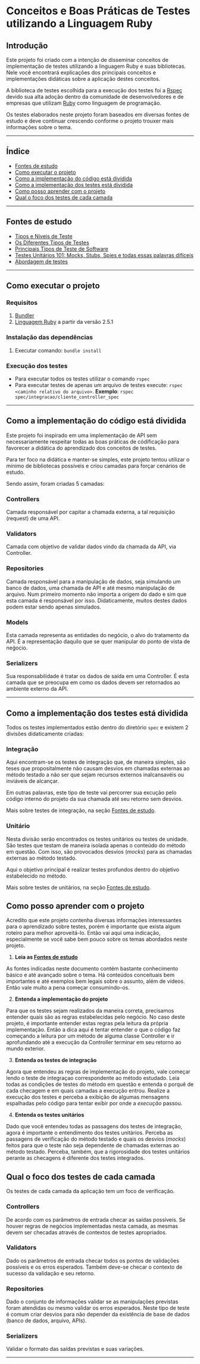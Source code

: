 # Conceitos e Boas Práticas de Testes utilizando a Linguagem Ruby

## Introdução

Este projeto foi criado com a intenção de disseminar conceitos de implementação de testes utilizando a linguagem Ruby e suas bibliotecas.
Nele você encontrará explicações dos principais conceitos e implementações didáticas sobre a aplicação destes conceitos.

A biblioteca de testes escolhida para a execução dos testes foi a [Rspec](https://rspec.info/) devido sua alta adoção dentro da comunidade de desenvolvedores e de empresas que utilizam [Ruby](https://www.ruby-lang.org/pt/) como linguagem de programação.

Os testes elaborados neste projeto foram baseados em diversas fontes de estudo e deve continuar crescendo conforme o projeto trouxer mais informações sobre o tema.

-------------

## Índice
- [Fontes de estudo](#fontes-de-estudo)
- [Como executar o projeto](#como-executar-o-projeto)
- [Como a implementação do código está dividida](#como-a-implementacao-do-codigo-esta-divida)
- [Como a implementação dos testes está dividida](#como-a-implementacao-dos-testes-esta-divida)
- [Como posso aprender com o projeto](#como-posso-aprender-com-o-projeto)
- [Qual o foco dos testes de cada camada](#qual-o-foco-dos-testes-de-cada-camada)

-------------

<a id="fontes-de-estudo"></a>

## Fontes de estudo

- [Tipos e Níveis de Teste](https://medium.com/@ingrid.carvalho.mo/tipos-e-n%C3%ADveis-de-teste-faa9ae13861c)
- [Os Diferentes Tipos de Testes](https://medium.com/elefante-yogue/m1-aula-1-os-diferentes-tipos-de-testes-8943dfe1c476)
- [Principais Tipos de Teste de Software](https://medium.com/@anne_caroline/principais-tipos-de-teste-de-software-4aeeb7fd23f1)
- [Testes Unitários 101: Mocks, Stubs, Spies e todas essas palavras difíceis](https://medium.com/trainingcenter/testes-unit%C3%A1rios-mocks-stubs-spies-e-todas-essas-palavras-dif%C3%ADceis-f2765ac87cc8#:~:text=Um%20stub%20%C3%A9%20uma%20evolu%C3%A7%C3%A3o,chamada%20a%20uma%20API%20externa)
- [Abordagem de testes](https://medium.com/assertqualityassurance/abordagem-de-testes-212b6238f0c3)

-------------

<a id="como-executar-o-projeto"></a>

## Como executar o projeto

### Requisitos
1. [Bundler](https://bundler.io/)
2. [Linguagem Ruby](https://www.ruby-lang.org/pt/) a partir da versão 2.5.1

### Instalação das dependências
1. Executar comando: `bundle install`

### Execução dos testes
- Para executar todos os testes utilizar o comando `rspec`
- Para executar testes de apenas um arquivo de testes execute: `rspec <caminho relativo do arquivo>`. **Exemplo**: `rspec spec/integracao/cliente_controller_spec`

-------------

<a id="como-a-implementacao-do-codigo-esta-divida"></a>

## Como a implementação do código está dividida
Este projeto foi inspirado em uma implementação de API sem necessariamente respeitar todas as boas práticas de códificação para favorecer a didática do aprendizado dos conceitos de testes.

Para ter foco na didática e manter-se simples, este projeto tentou utilizar o mínimo de bibliotecas possíveis e criou camadas para forçar cenários de estudo.

Sendo assim, foram criadas 5 camadas:

### Controllers
Camada responsável por capitar a chamada externa, a tal requisição (request) de uma API.

### Validators
Camada com objetivo de validar dados vindo da chamada da API, via Controller.

### Repositories
Camada responsável para a manipulação de dados, seja simulando um banco de dados, uma chamada de API e até mesmo manipulação de arquivo. Num primeiro momento não importa a origem do dado e sim que esta camada é responsável por isso. Didaticamente, muitos destes dados podem estar sendo apenas simulados.

### Models
Esta camada representa as entidades do negócio, o alvo do tratamento da API. É a representação daquilo que se quer manipular do ponto de vista de neǵocio.

### Serializers
Sua responsabilidade é tratar os dados de saída em uma Controller. É esta camada que se preocupa em como os dados devem ser retornados ao ambiente externo da API.

-------------

<a id="como-a-implementacao-dos-testes-esta-divida"></a>

## Como a implementação dos testes está dividida
Todos os testes implementados estão dentro do diretório `spec` e existem 2 divisões didaticamente criadas:

### Integração
Aqui encontram-se os testes de integração que, de maneira simples, são teses que propositalmente não causam desvios em chamadas externas ao método testado a não ser que sejam recursos externos inalcansavéis ou inviáveis de alcançar.

Em outras palavras, este tipo de teste vai percorrer sua excução pelo código interno do projeto da sua chamada até seu retorno sem desvios.

Mais sobre testes de integração, na seção [Fontes de estudo](#fontes-de-estudo).

### Unitário
Nesta divisão serão encontrados os testes unitários ou testes de unidade. São testes que testam de maneira isolada apenas o conteúdo do método em questão. Com isso, são provocados desvios (*mocks*) para as chamadas externas ao método testado.

Aqui o objetivo principal é realizar testes profundos dentro do objetivo estabelecido no método.

Mais sobre testes de unitários, na seção [Fontes de estudo](#fontes-de-estudo).

<a id="como-posso-aprender-com-o-projeto"></a>

## Como posso aprender com o projeto
Acredito que  este projeto contenha diversas informações interessantes para o aprendizado sobre testes, porém é importante que exista algum roteiro para melhor aproveitá-lo. Então vai aqui uma indicação, especialmente se você sabe bem pouco sobre os temas abordados neste projeto.

1. **Leia as [Fontes de estudo](#fontes-de-estudo)**

As fontes indicadas neste documento contém bastante conhecimento básico e até avançado sobre o tema. Há conteúdos conceituais bem importantes e até exemplos bem legais sobre o assunto, além de vídeos. Então vale muito a pena começar consumindo-os.

2. **Entenda a implementação do projeto**

Para que os testes sejam realizados da maneira correta, precisamos entender quais são as regras estabelecidas pelo negócio. No caso deste projeto, é importante entender estas regras pela leitura da própria implementação. 
Então a dica aqui é tentar entender o que o código faz começando a leitura por um método de alguma classe Controller e ir aprofundando até a execução da Controller terminar em seu retorno ao mundo exterior.

3. **Entenda os testes de integração**

Agora que entendeu as regras de implementação do projeto, vale começar lendo o teste de integraçao correspondente ao método estudado.
Leia todas as condições de testes do método em questão e entenda o porquê de cada checagem e em quais camadas a execução entrou.
Realize a execução dos testes e perceba a exibição de algumas mensagens espalhadas pelo código para tentar exibir por onde a *execução* passou.

4. **Entenda os testes unitários**

Dado que você entendeu todas as passagens dos testes de integração, agora é importante o entendimento dos testes unitários. Perceba as passagens de verificação do método testado e quais os desvios (*mocks*) feitos para que o teste não seja dependente de chamadas externas ao método testado.
Perceba, também, que a rigorosidade dos testes unitários perante as checagens é diferente dos testes integrados.

<a id="qual-o-foco-dos-testes-de-cada-camada"></a>

## Qual o foco dos testes de cada camada
Os testes de cada camada da aplicação tem um foco de verificação.

### Controllers
De acordo com os parâmetros de entrada checar as saídas possíveis. Se houver regras de negócios implementadas nesta camada, as mesmas devem ser checadas através de contextos de testes apropriados.

### Validators
Dado os parâmetros de entrada checar todos os pontos de validações possíveis e os erros esperados. Também deve-se checar o contexto de sucesso da validação e seu retorno.

### Repositories
Dado o conjunto de informações validar se as manipulações previstas foram atendidas ou mesmo validar os erros esperados. Neste tipo de teste é comum criar desvios para não depender da existência de base de dados (banco de dados, arquivo, APIs).

### Serializers
Validar o formato das saídas previstas e suas variações.

--------------------------
